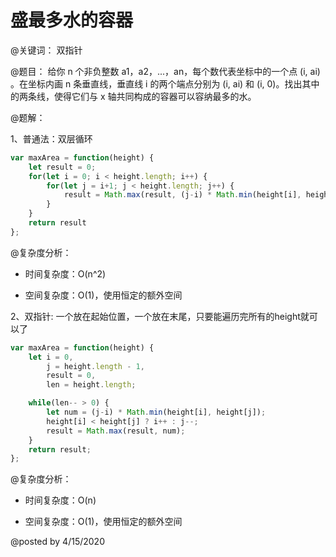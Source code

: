 # 盛最多水的容器

@关键词： 双指针

@题目： 给你 n 个非负整数 a1，a2，...，an，每个数代表坐标中的一个点 (i, ai) 。在坐标内画 n 条垂直线，垂直线 i 的两个端点分别为 (i, ai) 和 (i, 0)。找出其中的两条线，使得它们与 x 轴共同构成的容器可以容纳最多的水。

@题解：

1、普通法：双层循环

```js
var maxArea = function(height) {
    let result = 0;
    for(let i = 0; i < height.length; i++) {
        for(let j = i+1; j < height.length; j++) {
            result = Math.max(result, (j-i) * Math.min(height[i], height[j]));
        }
    }
    return result
};
```
@复杂度分析：

- 时间复杂度：O(n^2)

- 空间复杂度：O(1)，使用恒定的额外空间


2、双指针: 一个放在起始位置，一个放在末尾，只要能遍历完所有的height就可以了

```js
var maxArea = function(height) {
    let i = 0, 
        j = height.length - 1,
        result = 0, 
        len = height.length;

    while(len-- > 0) {
        let num = (j-i) * Math.min(height[i], height[j]);
        height[i] < height[j] ? i++ : j--;
        result = Math.max(result, num);
    }
    return result;
};
```

@复杂度分析：

- 时间复杂度：O(n)

- 空间复杂度：O(1)，使用恒定的额外空间


@posted by 4/15/2020


